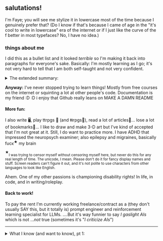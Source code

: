 ## salutations!

I'm Faye; you will see me stylize it in lowercase most of the time because I genuinely prefer that? (Do I know if that's because I came of age in the "it's cool to write in lowercase" era of the internet or if I just like the curve of the f better in most typefaces? No, I have no idea.) 

### things about me 
I did this as a bullet list and it looked *terrible* so I'm making it back into paragraphs for everyone's sake. 
Basically: I'm mostly learning as I go; it's not very hard to tell that I am both self-taught and not very confident. 

<details><summary>The extended summary:</summary> 
I figured out from a few specific projects and an internship, after nearly an entire English major, that I really loved graphic and web design. What you'd call UI or frontend now, but at the time *mumblemumbleaughts* required knowing allll the things. 

I tried, not very successfully, to take a course in web design to 180 that problem. I was neither in a good place at 20 and feeling lost, or the most motivated to do it while also finishing school; it **did not** get me a fantastic new frontend freelancing career. It **did** get me some useful skills and a "free" iMac which lasted like a decade and honestly, worth it. (Esp bc it was right before they came out with the totally un-upgradable BS they have now. I have since fully transitioned back to Windows, and also, worth it. Or rather, I kinda hate Microsoft too, but building your own PC is way superior to whatever the hell you can do with Apple's planned obsolescence, and they know it's the operating system and apps people want, so they make dual booting a pain in the ass. /rant) 
</details>

**Anyway:** I've never stopped trying to learn things! Mostly from free courses on the internet or squinting a lot at other people's code. Documentation is my friend :D :D i enjoy that Github really leans on MAKE A DAMN README

#### More fun: 
I also write 🖥, play ttrpgs 🎲 (and ~~tt~~rpgs📄), read a lot of articles📰... lose a lot of bookmarks📌...
I like to draw and make 3-D art but I've kind of accepted that I'm not great at it. Still, I do want to practice more.
I have ADHD that impressed the neuropsych examiner; also epilepsy and migraines, basically fυсκ<sup>★</sup> my brain

<sup>★</sup><sub>I was trying to censor myself without censoring myself here, but never do this for any real length of time.
The unicode, I mean. Please don't do it for fancy display names and stuff. Screen readers can't figure it out, and it's not polite to use characters from other languages to look like English.</sub>

Ahem. One of my other passions is championing disability rights! In life, in code, and in writing/roleplay. 

#### Back to work! 
To pay the rent I'm currently working freelance/contract as a (they don't usually SAY this, but it totally is) prompt engineer and reinforcement learning specialist for LLMs. 
....But it's way funnier to say *I gaslight AIs* which is not ...*not* true (sometimes it's "*I criticize AIs*")      

--- 

<details>
<summary>What I know (and want to know), pt 1:</summary> 

### languages  
#### markups  
- Markdown ✔ (esp the Obsidian flavor, but I use it for my job, too, so)    
- HTML and XHTML: ✔     
	- legitimate question: does anyone even *use* XHTML? I remember when I was first learning web design the course instructor was very *this is the future* yeah nah     
- Wikitext of various flavors ✔     
- CSS ❓    
	- let's call this "four years of high school spanish" fluency: can read, can write\[make adjustments to existing CSS or use reference to compose], speaking\[ie writing from scratch or memory]... not so much    
	- I'm currently trying to learn this more fl     
- JSON ⁉    
	- I can and have edited a JSON file, situationally, without screwing it up??? (work. customer service!)
 	- i think this is the "where's the bathroom / i speak english" level of dropped-in immersion

<sup>(also, XML: which I also use at work, but I feel like XML is kind of cheater markup if you're the one defining the tags. Yes, I can follow my own rules in such a way that a computer knows the difference between two things, I guess? Which is, I guess, sort of all code is, but. It's like saying I speak my own conlang well. Yes, it has phonemes and grammatical structures I didn't invent but I didn't have to learn it.)</sup>     
  
#### programming  
- SQL ✔ just basics, but i have a shiny certificate and all that  
	- my household got into an es-cue-ell vs sequel argument (I say S Q L) before I even knew that was a thing and then we hit Wikipedia  
	- I enjoy the reason it's historically referred to as "Sequel". I still say SQL.     
		- So how do *you* say it?  
- Python 📚 currently learning  
- JavaScript's my ~~next one~~ *oops apparently I'm at least teaching myself JS at a basic level because I got too interested in integrating Spotify in a new way and now I have a slow-burning project idea* 
	- Tho *tech*nically since I'm using the Obsidian Dataview plugin, and some others, I'm getting a crashcourse in Javascript here and there      
		- (and also DQL and whatever other -QLs people choose to use; plus some Handlebar/Moustache/etc.  
		- SQL made adapting to all other query languages pretty easy: do recommend)  

#### uh, spoken?  (in which I'm being silly)   
- ASL 📚 currently learning
	- and would love love love anyone to sign with! HMU!   
- English ✔ born into this bizarre language  
- Spanish ❓ in the exact way mentioned in the CSS section  
	- somehow, I managed to translate *Don Quixote* into English in HS but can't have a fluent conversation?!  
	- I can eavesdrop pretty accurately though so maybe it's just confidence  
- French ❓ more recently studied and therefore slightly better pronounced, but with a smaller vocabulary  
	- I would really like to master French tbh
 	- weird but true: if you have trouble with your Rs in English as a little kid, maybe you will do better with French Rs: I do!
- Welsh  ⁉
	- keep trying to learn it, I love it, I love the history, have never committed well enough.
 	- this is not a romance language. OR a germanic language. and that's beautiful. but DAMN.   
- German ❌  
	- ...tbf I retained a great grasp on the *theory* of German, but I doubt I could remember much vocab.  
		- if you are seriously depressed, have weirdly escalating epilepsy, and undiagnosed (not that I ...knew) ADHD: take a year off  
- not a spoken language but I'm also learning Morse Code! for funsies! will probably *never* master that one  
- I can read music fluently??   
</details>
